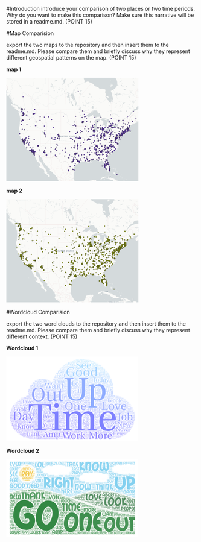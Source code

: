 #Introduction
introduce your comparison of two places or two time periods. Why do you want to make this comparison? Make sure this narrative will be stored in a readme.md. (POINT 15)

#Map Comparision

export the two maps to the repository and then insert them to the readme.md. Please compare them and briefly discuss why they represent different geospatial patterns on the map. (POINT 15)

<p style="text;">  

</p>

<b>map 1</b>

<img src="img/lab2_map_1.png" width="350" title="map_1">

<br>

<b>map 2</b>

<img src="img/lab2_map_2.png" width="350" title="map_1">



#Wordcloud Comparision

export the two word clouds to the repository and then insert them to the readme.md. Please compare them and briefly discuss why they represent different context. (POINT 15)

<b>Wordcloud 1</b>

<img src="img/Wordcloud_1.png" width="350" title="Wordcloud_1">

<br>

<b>Wordcloud 2</b>

<img src="img/Wordcloud_2.png" width="350" title="Wordcloud_2">